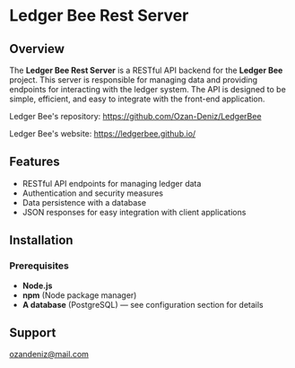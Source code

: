 # Ledger Bee Rest Server

## Overview

The **Ledger Bee Rest Server** is a RESTful API backend for the **Ledger Bee** project. This server is responsible for managing data and providing endpoints for interacting with the ledger system. The API is designed to be simple, efficient, and easy to integrate with the front-end application.

Ledger Bee's repository: https://github.com/Ozan-Deniz/LedgerBee

Ledger Bee's website: https://ledgerbee.github.io/

## Features

- RESTful API endpoints for managing ledger data
- Authentication and security measures
- Data persistence with a database
- JSON responses for easy integration with client applications

## Installation

### Prerequisites

- **Node.js** 
- **npm** (Node package manager)
- **A database** (PostgreSQL) — see configuration section for details


## Support
ozandeniz@mail.com
